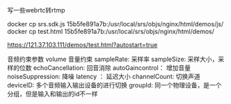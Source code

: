 

写一些webrtc转rtmp


docker cp srs.sdk.js 15b5fe891a7b:/usr/local/srs/objs/nginx/html/demos/js/
docker cp test.html 15b5fe891a7b:/usr/local/srs/objs/nginx/html/demos/

https://121.37.103.111/demos/test.html?autostart=true

音频约束参数
volume 音量约束
sampleRate: 采样率
sampleSize: 采样大小，采样的位数
echoCancellation: 回音消除
autoGaincontrol： 增加音量
noiseSuppression: 降噪
latency ： 延迟大小
channelCount: 切换声道
deviceID: 多个音频输入输出设备的进行切换
groupId: 同一个物理设备，是一个分组，但是输入和输出的id不一样

